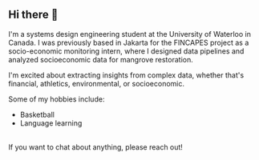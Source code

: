 ## Hi there 👋

I'm a systems design engineering student at the University of Waterloo in Canada. I was previously based in Jakarta for the FINCAPES project as a socio-economic monitoring intern, where I designed data pipelines and analyzed socioeconomic data for mangrove restoration.

I'm excited about extracting insights from complex data, whether that's financial, athletics, environmental, or socioeconomic. 

Some of my hobbies include:
- Basketball
- Language learning

<br>If you want to chat about anything, please reach out!

<!--
**ruizhuu/ruizhuu** is a ✨ _special_ ✨ repository because its `README.md` (this file) appears on your GitHub profile.

Here are some ideas to get you started:

- 🔭 I’m currently working on ...
- 🌱 I’m currently learning ...
- 👯 I’m looking to collaborate on ...
- 🤔 I’m looking for help with ...
- 💬 Ask me about ...
- 📫 How to reach me: ...
- 😄 Pronouns: ...
- ⚡ Fun fact: ...
-->
